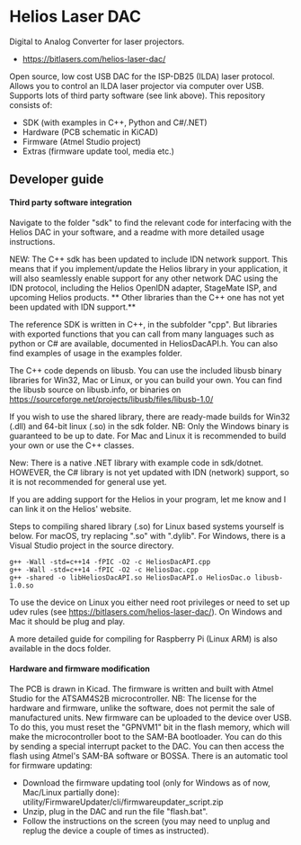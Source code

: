 # Helios Laser DAC
Digital to Analog Converter for laser projectors.

* https://bitlasers.com/helios-laser-dac/

Open source, low cost USB DAC for the ISP-DB25 (ILDA) laser protocol. Allows you to control an ILDA laser projector via computer over USB. Supports lots of third party software (see link above). This repository consists of:
* SDK (with examples in C++, Python and C#/.NET)
* Hardware (PCB schematic in KiCAD)
* Firmware (Atmel Studio project)
* Extras (firmware update tool, media etc.)

## Developer guide

#### Third party software integration

Navigate to the folder "sdk" to find the relevant code for interfacing with the Helios DAC in your software, and a readme with more detailed usage instructions. 

NEW: The C++ sdk has been updated to include IDN network support. This means that if you implement/update the Helios library in your application, it will also seamlessly enable support for any other network DAC using the IDN protocol, including the Helios OpenIDN adapter, StageMate ISP, and upcoming Helios products.
** Other libraries than the C++ one has not yet been updated with IDN support.**

The reference SDK is written in C++, in the subfolder "cpp". But libraries with exported functions that you can call from many languages such as python or C# are available, documented in HeliosDacAPI.h. You can also find examples of usage in the examples folder.

The C++ code depends on libusb. You can use the included libusb binary libraries for Win32, Mac or Linux, or you can build your own. You can find the libusb source on libusb.info, or binaries on https://sourceforge.net/projects/libusb/files/libusb-1.0/

If you wish to use the shared library, there are ready-made builds for Win32 (.dll) and 64-bit linux (.so) in the sdk folder. NB: Only the Windows binary is guaranteed to be up to date. For Mac and Linux it is recommended to build your own or use the C++ classes.

New: There is a native .NET library with example code in sdk/dotnet. HOWEVER, the C# library is not yet updated with IDN (network) support, so it is not recommended for general use yet.

If you are adding support for the Helios in your program, let me know and I can link it on the Helios' website.

Steps to compiling shared library (.so) for Linux based systems yourself is below. For macOS, try replacing ".so" with ".dylib". For Windows, there is a Visual Studio project in the source directory.

```shell
g++ -Wall -std=c++14 -fPIC -O2 -c HeliosDacAPI.cpp
g++ -Wall -std=c++14 -fPIC -O2 -c HeliosDac.cpp
g++ -shared -o libHeliosDacAPI.so HeliosDacAPI.o HeliosDac.o libusb-1.0.so
```
To use the device on Linux you either need root privileges or need to set up udev rules (see https://bitlasers.com/helios-laser-dac/). On Windows and Mac it should be plug and play.

A more detailed guide for compiling for Raspberry Pi (Linux ARM) is also available in the docs folder.

#### Hardware and firmware modification

The PCB is drawn in Kicad. The firmware is written and built with Atmel Studio for the ATSAM4S2B microcontroller.
NB: The license for the hardware and firmware, unlike the software, does not permit the sale of manufactured units.
New firmware can be uploaded to the device over USB. To do this, you must reset the "GPNVM1" bit in the flash memory, which will make the microcontroller boot to the SAM-BA bootloader. You can do this by sending a special interrupt packet to the DAC. You can then access the flash using Atmel's SAM-BA software or BOSSA. There is an automatic tool for firmware updating:

* Download the firmware updating tool (only for Windows as of now, Mac/Linux partially done): utility/FirmwareUpdater/cli/firmwareupdater_script.zip
* Unzip, plug in the DAC and run the file "flash.bat".
* Follow the instructions on the screen (you may need to unplug and replug the device a couple of times as instructed).

